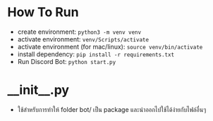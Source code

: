 # How To Run
- create environment: ``` python3 -m venv venv ``` <br/>
- activate environment: ```venv/Scripts/activate``` <br/>
- activate environment (for mac/linux): ```source venv/bin/activate``` <br/>
- install dependency: ```pip install -r requirements.txt``` <br/>
- Run Discord Bot: ```python start.py```

# \_\_init__.py
- ใช้สำหรับการทำให้ folder bot/ เป็น package และนำออกไปใช้ได้ง่ายกับไฟล์อื่นๆ